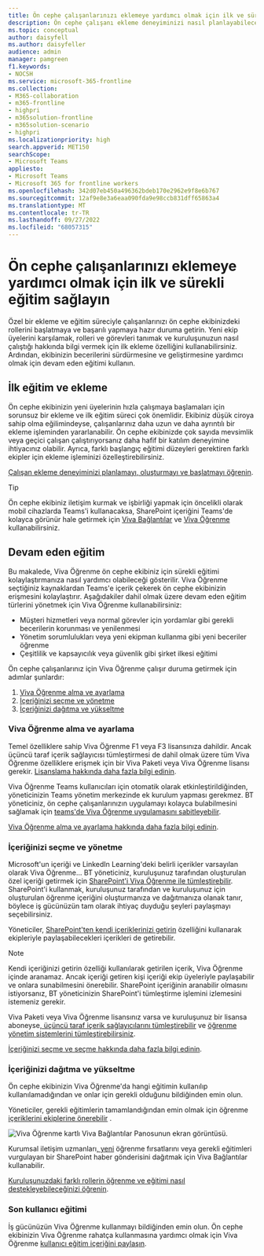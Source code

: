 ```yaml
---
title: Ön cephe çalışanlarınızı eklemeye yardımcı olmak için ilk ve sürekli eğitim sağlayın
description: Ön cephe çalışanı ekleme deneyiminizi nasıl planlayabileceğinizi, oluşturabileceğinizi ve başlatabileceğinizi öğrenin.
ms.topic: conceptual
author: daisyfell
ms.author: daisyfeller
audience: admin
manager: pamgreen
f1.keywords:
- NOCSH
ms.service: microsoft-365-frontline
ms.collection:
- M365-collaboration
- m365-frontline
- highpri
- m365solution-frontline
- m365solution-scenario
- highpri
ms.localizationpriority: high
search.appverid: MET150
searchScope:
- Microsoft Teams
appliesto:
- Microsoft Teams
- Microsoft 365 for frontline workers
ms.openlocfilehash: 342d07eb450a496362bdeb170e2962e9f8e6b767
ms.sourcegitcommit: 12af9e8e3a6eaa090fda9e98ccb831dff65863a4
ms.translationtype: MT
ms.contentlocale: tr-TR
ms.lasthandoff: 09/27/2022
ms.locfileid: "68057315"
---
```

# <a name="provide-initial-and-ongoing-training-to-help-onboard-your-frontline-workers"></a>Ön cephe çalışanlarınızı eklemeye yardımcı olmak için ilk ve sürekli eğitim sağlayın

Özel bir ekleme ve eğitim süreciyle çalışanlarınızı ön cephe ekibinizdeki rollerini başlatmaya ve başarılı yapmaya hazır duruma getirin. Yeni ekip üyelerini karşılamak, rolleri ve görevleri tanımak ve kuruluşunuzun nasıl çalıştığı hakkında bilgi vermek için ilk ekleme özelliğini kullanabilirsiniz. Ardından, ekibinizin becerilerini sürdürmesine ve geliştirmesine yardımcı olmak için devam eden eğitimi kullanın.

## <a name="initial-training-and-onboarding"></a>İlk eğitim ve ekleme

Ön cephe ekibinizin yeni üyelerinin hızla çalışmaya başlamaları için sorunsuz bir ekleme ve ilk eğitim süreci çok önemlidir. Ekibiniz düşük ciroya sahip olma eğilimindeyse, çalışanlarınız daha uzun ve daha ayrıntılı bir ekleme işleminden yararlanabilir. Ön cephe ekibinizde çok sayıda mevsimlik veya geçici çalışan çalıştırıyorsanız daha hafif bir katılım deneyimine ihtiyacınız olabilir. Ayrıca, farklı başlangıç eğitimi düzeyleri gerektiren farklı ekipler için ekleme işleminizi özelleştirebilirsiniz.

[Çalışan ekleme deneyiminizi planlamayı, oluşturmayı ve başlatmayı öğrenin](/sharepoint/onboard-employees).

> [!TIP]
> Ön cephe ekibiniz iletişim kurmak ve işbirliği yapmak için öncelikli olarak mobil cihazlarda Teams'i kullanacaksa, SharePoint içeriğini Teams'de kolayca görünür hale getirmek için [Viva Bağlantılar](/viva/connections/viva-connections-overview) ve [Viva Öğrenme](/viva/learning/overview-viva-learning) kullanabilirsiniz.

## <a name="ongoing-training"></a>Devam eden eğitim

Bu makalede, Viva Öğrenme ön cephe ekibiniz için sürekli eğitimi kolaylaştırmanıza nasıl yardımcı olabileceği gösterilir. Viva Öğrenme seçtiğiniz kaynaklardan Teams'e içerik çekerek ön cephe ekibinizin erişmesini kolaylaştırır. Aşağıdakiler dahil olmak üzere devam eden eğitim türlerini yönetmek için Viva Öğrenme kullanabilirsiniz:

- Müşteri hizmetleri veya normal görevler için yordamlar gibi gerekli becerilerin korunması ve yenilenmesi
- Yönetim sorumlulukları veya yeni ekipman kullanma gibi yeni beceriler öğrenme
- Çeşitlilik ve kapsayıcılık veya güvenlik gibi şirket ilkesi eğitimi

Ön cephe çalışanlarınız için Viva Öğrenme çalışır duruma getirmek için adımlar şunlardır:

1. [Viva Öğrenme alma ve ayarlama](#get-and-set-up-viva-learning)
2. [İçeriğinizi seçme ve yönetme](#choose-and-manage-your-content)
3. [İçeriğinizi dağıtma ve yükseltme](#distribute-and-promote-your-content)

### <a name="get-and-set-up-viva-learning"></a>Viva Öğrenme alma ve ayarlama

Temel özelliklere sahip Viva Öğrenme F1 veya F3 lisansınıza dahildir. Ancak üçüncü taraf içerik sağlayıcısı tümleştirmesi de dahil olmak üzere tüm Viva Öğrenme özelliklere erişmek için bir Viva Paketi veya Viva Öğrenme lisansı gerekir. [Lisanslama hakkında daha fazla bilgi edinin](https://www.microsoft.com/microsoft-viva/learning?activetab=pivot:overviewtab&rtc=1#office-SKUChooser-wdv2jeb).

Viva Öğrenme Teams kullanıcıları için otomatik olarak etkinleştirildiğinden, yöneticinizin Teams yönetim merkezinde ek kurulum yapması gerekmez. BT yöneticiniz, ön cephe çalışanlarınızın uygulamayı kolayca bulabilmesini sağlamak için [teams'de Viva Öğrenme uygulamasını sabitleyebilir](/microsoftteams/teams-app-setup-policies#pin-apps).

[Viva Öğrenme alma ve ayarlama hakkında daha fazla bilgi edinin](/viva/learning/set-up-viva-learning).

### <a name="choose-and-manage-your-content"></a>İçeriğinizi seçme ve yönetme

Microsoft'un içeriği ve LinkedIn Learning'deki belirli içerikler varsayılan olarak Viva Öğrenme... BT yöneticiniz, kuruluşunuz tarafından oluşturulan özel içeriği getirmek için [SharePoint'i Viva Öğrenme ile tümleştirebilir](/viva/learning/configure-sharepoint-content-source). SharePoint'i kullanmak, kuruluşunuz tarafından ve kuruluşunuz için oluşturulan öğrenme içeriğini oluşturmanıza ve dağıtmanıza olanak tanır, böylece iş gücünüzün tam olarak ihtiyaç duyduğu şeyleri paylaşmayı seçebilirsiniz.

Yöneticiler, [SharePoint'ten kendi içeriklerinizi getirin](https://support.microsoft.com/office/bring-your-own-content-to-viva-learning-692bfe1a-0e8d-467c-b5a7-4e17c132ae93) özelliğini kullanarak ekipleriyle paylaşabilecekleri içerikleri de getirebilir.

> [!NOTE]
> Kendi içeriğinizi getirin özelliği kullanılarak getirilen içerik, Viva Öğrenme içinde aranamaz. Ancak içeriği getiren kişi içeriği ekip üyeleriyle paylaşabilir ve onlara sunabilmesini önerebilir. SharePoint içeriğinin aranabilir olmasını istiyorsanız, BT yöneticinizin SharePoint'i tümleştirme işlemini izlemesini istemeniz gerekir.

Viva Paketi veya Viva Öğrenme lisansınız varsa ve kuruluşunuz bir lisansa aboneyse[, üçüncü taraf içerik sağlayıcılarını tümleştirebilir](/viva/learning/configure-other-content-sources) ve [öğrenme yönetim sistemlerini tümleştirebilirsiniz](/viva/learning/configure-lms).

[İçeriğinizi seçme ve seçme hakkında daha fazla bilgi edinin](/viva/solutions/incorporate-learning#step-3-choose-and-curate-your-learning-content).

### <a name="distribute-and-promote-your-content"></a>İçeriğinizi dağıtma ve yükseltme

Ön cephe ekibinizin Viva Öğrenme'da hangi eğitimin kullanılıp kullanılamadığından ve onlar için gerekli olduğunu bildiğinden emin olun.

Yöneticiler, gerekli eğitimlerin tamamlandığından emin olmak için öğrenme [içeriklerini ekiplerine önerebilir](https://support.microsoft.com/office/recommend-and-manage-content-in-viva-learning-77f9dcbf-41a8-4b19-b4d1-b99c406f37b8) .

![Viva Öğrenme kartlı Viva Bağlantılar Panosunun ekran görüntüsü.](media/viva-learning-card-mobile.png) 

Kurumsal iletişim uzmanları[, yeni](/viva/connections/viva-connections-overview) öğrenme fırsatlarını veya gerekli eğitimleri vurgulayan bir SharePoint haber gönderisini dağıtmak için Viva Bağlantılar kullanabilir.

[Kuruluşunuzdaki farklı rollerin öğrenme ve eğitimi nasıl destekleyebileceğinizi öğrenin](/viva/solutions/incorporate-learning#step-4-distribute-and-promote-learning-content).

### <a name="end-user-training"></a>Son kullanıcı eğitimi

İş gücünüzün Viva Öğrenme kullanmayı bildiğinden emin olun. Ön cephe ekibinizin Viva Öğrenme rahatça kullanmasına yardımcı olmak için Viva Öğrenme [kullanıcı eğitim içeriğini paylaşın](https://support.microsoft.com/office/viva-learning-01bfed12-c327-41e0-a68f-7fa527dcc98a).
